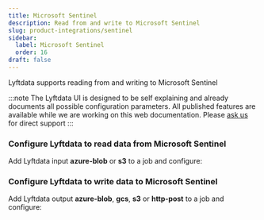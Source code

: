 ```yaml
---
title: Microsoft Sentinel
description: Read from and write to Microsoft Sentinel
slug: product-integrations/sentinel
sidebar:
  label: Microsoft Sentinel
  order: 16
draft: false
---
```


Lyftdata supports reading from and writing to Microsoft Sentinel

:::note
The Lyftdata UI is designed to be self explaining and already documents all possible configuration parameters. All published features are available while we are working on this web documentation.
Please [ask us](https://community.lyftdata.com/) for direct support
:::

### Configure Lyftdata to read data from Microsoft Sentinel
Add Lyftdata input **azure-blob** or **s3** to a job and configure:

### Configure Lyftdata to write data to Microsoft Sentinel
Add Lyftdata output **azure-blob**, **gcs**, **s3** or **http-post** to a job and configure:
